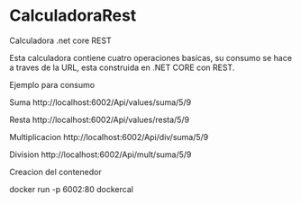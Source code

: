 # CalculadoraRest
Calculadora .net core REST

Esta calculadora contiene cuatro operaciones basicas, su consumo se hace a traves de la URL, 
esta construida en .NET CORE con REST.

Ejemplo para consumo

Suma
http://localhost:6002/Api/values/suma/5/9

Resta
http://localhost:6002/Api/values/resta/5/9

Multiplicacion
http://localhost:6002/Api/div/suma/5/9

Division
http://localhost:6002/Api/mult/suma/5/9

Creacion del contenedor

docker run -p 6002:80 dockercal
